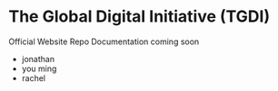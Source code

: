 # The Global Digital Initiative (TGDI)
Official Website Repo
Documentation coming soon
- jonathan
- you ming
- rachel